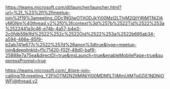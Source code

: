 https://teams.microsoft.com/dl/launcher/launcher.html?url=%2f_%23%2fl%2fmeetup-join%2f19%3ameeting_ODc1NGIwOTItODJkYi00MzI2LThjM2QtYjRiMTNjZjAyMGNm%40thread.v2%2f0%3fcontext%3d%257b%2522Tid%2522%253a%2522441a3c46-e74b-4a57-b4e3-2c0fdb59b1fd%2522%252c%2522Oid%2522%253a%2522b695ab34-a594-466e-85f9-b2ab741e677c%2522%257d%26anon%3dtrue&type=meetup-join&deeplinkId=f1c71420-f02f-49d0-baf9-25888e7a75ea&directDl=true&msLaunch=true&enableMobilePage=true&suppressPrompt=true
  
  
  
  
  
  https://teams.microsoft.com/_#/pre-join-calling/19:meeting_Y2FhOTM2N2ItMjNiYi00MDM1LTliMmUtMTg0ZjE1NDNjOWFi@thread.v2
